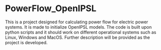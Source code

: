 # PowerFlow_OpenIPSL
This is a project designed for calculating power flow for electric power systems. It is made to initialize OpenIPSL models.
The code is built upon python scripts and it should work on different operational systems such as Linux, Windows and MacOS.
Further description will be provided as the project is developed.
